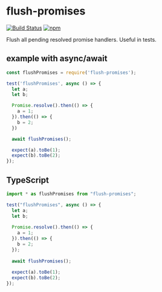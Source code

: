 # flush-promises

[![Build Status](https://travis-ci.org/kentor/flush-promises.svg)](https://travis-ci.org/kentor/flush-promises) [![npm](https://img.shields.io/npm/v/flush-promises.svg)](https://www.npmjs.com/package/flush-promises)

Flush all pending resolved promise handlers. Useful in tests.

## example with async/await

```js
const flushPromises = require('flush-promises');

test('flushPromises', async () => {
  let a;
  let b;

  Promise.resolve().then(() => {
    a = 1;
  }).then(() => {
    b = 2;
  })

  await flushPromises();

  expect(a).toBe(1);
  expect(b).toBe(2);
});
```

## TypeScript

```ts
import * as flushPromises from "flush-promises";

test("flushPromises", async () => {
  let a;
  let b;
 
  Promise.resolve().then(() => {
    a = 1;
  }).then(() => {
    b = 2;
  });
 
  await flushPromises();
 
  expect(a).toBe(1);
  expect(b).toBe(2);
});
```
